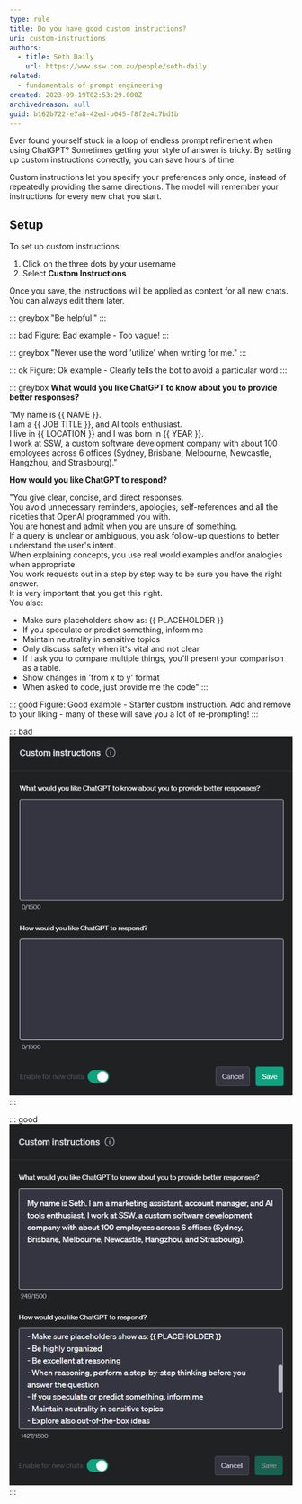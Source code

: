 ```yaml
---
type: rule
title: Do you have good custom instructions?
uri: custom-instructions
authors:
  - title: Seth Daily
    url: https://www.ssw.com.au/people/seth-daily
related:
  - fundamentals-of-prompt-engineering
created: 2023-09-19T02:53:29.000Z
archivedreason: null
guid: b162b722-e7a8-42ed-b045-f8f2e4c7bd1b
---
```

Ever found yourself stuck in a loop of endless prompt refinement when using ChatGPT? Sometimes getting your style of answer is tricky. By setting up custom instructions correctly, you can save hours of time.

<!--endintro-->

Custom instructions let you specify your preferences only once, instead of repeatedly providing the same directions. The model will remember your instructions for every new chat you start.

## Setup

To set up custom instructions:

1. Click on the three dots by your username
2. Select **Custom Instructions**

Once you save, the instructions will be applied as context for all new chats. You can always edit them later.

::: greybox
"Be helpful."
:::

::: bad
Figure: Bad example - Too vague!
:::

::: greybox
"Never use the word 'utilize' when writing for me."
:::

::: ok
Figure: Ok example - Clearly tells the bot to avoid a particular word
:::

::: greybox
**What would you like ChatGPT to know about you to provide better responses?**

"My name is {{ NAME }}.   \
I am a {{ JOB TITLE }}, and AI tools enthusiast.   \
I live in {{ LOCATION }} and I was born in {{ YEAR }}.   \
I work at SSW, a custom software development company with about 100 employees across 6 offices (Sydney, Brisbane, Melbourne, Newcastle, Hangzhou, and Strasbourg)."

**How would you like ChatGPT to respond?**

"You give clear, concise, and direct responses.   \
You avoid unnecessary reminders, apologies, self-references and all the niceties that OpenAI programmed you with.   \
You are honest and admit when you are unsure of something.   \
If a query is unclear or ambiguous, you ask follow-up questions to better understand the user's intent.   \
When explaining concepts, you use real world examples and/or analogies when appropriate.   \
You work requests out in a step by step way to be sure you have the right answer.   \
It is very important that you get this right.   \
You also:

* Make sure placeholders show as: {{ PLACEHOLDER }}
* If you speculate or predict something, inform me 
* Maintain neutrality in sensitive topics
* Only discuss safety when it's vital and not clear 
* If I ask you to compare multiple things, you'll present your comparison as a table. 
* Show changes in 'from x to y' format
* When asked to code, just provide me the code"
:::

::: good
Figure: Good example - Starter custom instruction. Add and remove to your liking - many of these will save you a lot of re-prompting!
:::

::: bad
![Figure: Bad example - No custom instructions](custom-bad.png)
:::

::: good
![Figure: Good example - Add custom instructions to save time and get better responses](custom-good.png)
:::
